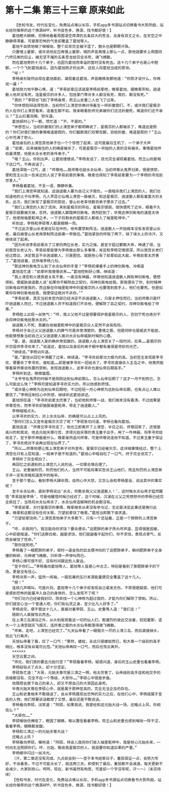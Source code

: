 # 第十二集 第三十三章 原来如此
        【告知书友，时代在变化，免费站点难以长存，手机app多书源站点切换看书大势所趋，站长给你推荐的这个换源APP，听书音色多、换源、找书都好使！】
       葛旭瞪大眼睛，恐惧地看着周围凌空停滞的五条巨大的苍龙，龙身有百丈之长，在天空之中静静停滞着，可是那恐怖的气息却覆盖了葛旭等人。
       葛旭不自禁地咽了咽喉咙，整个后背完全被汗湿了，额头也是颗颗汗珠。
       只要慢上霎那，或许说他反应再慢上霎那，喊的声音再慢上那么一点，那他就要步上周围同门师兄弟的后尘，被无坚不摧的五条苍龙给完全杀死，魂飞魄散。
       而在葛旭旁的十几个弟子，也因为葛旭而幸运的暂时没有死去。这十几个弟子也是心中胆颤，一个个飞到葛旭身后，因为葛旭刚才的出声，这些人将葛旭当成的首领。
       “呼！”
       李杨身形陡然出现在葛旭面前，凝视着这葛旭，声音略微发颤地道：“你刚才说什么，你再说一遍！”
       葛旭努力地平静心情，道：“李易前辈应该就是李杨前辈吧，晚辈葛旭，据晚辈所知，逍遥散人他并没有死，连星极宗的许多人，包括掌门等许多人都没有死，真的，都没有死。”
       “真的？”李硕也飞到了李杨身旁，而王山史重二人也飞了过来。
       “你休想狡辩逃得性命，当初你们上清宫仿佛对待畜生一样折磨我们，不，或许我们星极宗的人在你们上清宫看来，连畜生都不如，我亲眼看到师兄弟被你们活活折磨死，难道你们还不承认？”王山红着双眼、怒斥道。
       葛旭顿时心下一颤，慌忙道：“不，不是的。”
       “休想否认，当初折磨我们的上清宫弟子都明确说了，星极宗的人都被杀了，难道这是假的？你们对我们做的事情难道是假的，你们截断我们双臂双脚，百般折磨，难道是假的？”王山心中充满了怒火。
       葛旭身后的上清宫其他弟子也一个个惊慌了起来，这可是最后生机了，一个弟子大声道：“前辈，后来被擒住的人的确是被杀了，可是星极宗一开始的人真的没有被杀，事情葛旭师伯最清楚，他是水炎长老的亲传弟子。”
       “哦？王山，你别出声，让葛旭慢慢说。”李杨发话了，目光完全凝视着葛旭，而王山则是咽下这口气，不再说话了。
       葛旭深吸一口气，道：“师尊他……我师尊也就水炎仙帝，当初师尊从鬼界归来，很是愤怒，便和宫主以及一些亲近的人说了李易前辈的事情，晚辈也得知了李易前辈要为一个李杨的寻找前世爱人。”
       李杨看着葛旭，不言一语，静静听着。
       “我们上清宫早就知道，这逍遥散人要为自己义子报仇，一直暗杀我们上清宫的人，我们也知道他的义子叫李杨，凡人界昆仑仙境上清宫一脉被灭，和这星极宗、逍遥散人都有着莫大的关系，此次，我们发现了星极宗的踪迹，曾山长老率领数百弟子便杀了过去。”
       “我们上清宫的人到了流洲，来到星极宗的所在，星极宗很弱，很快便死了近半，眼看不久星极宗就要被灭掉，忽然，逍遥散人脚踏神剑紫电，竟然赶到了，毕竟这神剑紫电的速度太快了。他使用袖里乾坤之术，一下子将剩余的星极宗人都收入了袖里乾坤中。”
       听到这，李杨和李硕等人都是眼睛一亮。
       “不过此次曾山长老是在队伍中的，他布置禁制阵法，逍遥散人一开始根本没有发现曾山长老，最后被曾山长老用禁制阵法偷袭一举擒住。”葛旭紧张的呼吸了两下，抹了抹头上的冷汗，又继续说了起来。
       “因为听说李易前辈杀了江家的两位长老，实力之强，甚至于超过酆都大帝，神通了得，当初我宫长老认为，李易前辈能够为李杨做出那么多事情，肯定和李杨交情很深，所以我宫长老们经过商议，决定暂且不杀逍遥散人，只是困住。就是担心有了前辈如此大敌，毕竟前辈太厉害了。”葛旭说着，还恭维李杨几句。
       “那这神剑紫电怎么到了水炎仙帝的手里？”李杨抚摸着手上的神剑紫电、冷喝道
       葛旭连忙道：“前辈听我慢慢说来……”葛旭控制好心情，继续道：
       “我上清宫和火德真君关系不善，一直没有神器，师尊他知道逍遥散人拥有神剑紫电，便想得到。便威胁逍遥散人说‘如果你不解除血之契约，将神剑紫电给我。那我便杀了你，到时候神剑紫电自然是我的，而且躲在你袖里乾坤中的星极宗的人也要落到我手上，他们也要死。但是如果你将神剑紫电给我，我便保证绝对不杀你。’”
       “李易前辈，其实当初本宫内部已经决定不杀逍遥散人，只是关押住而已，当初师尊只是吓吓逍遥散人而已，不过逍遥散人并不知道我们不杀他，便解除了血之契约，将神剑紫电给了师尊。”
       李杨脸上出现一丝煞气：“哼，我义父他不过是想要保护我星极宗的人，否则宁死也绝对不会将神剑紫电给那水炎的。”
       逍遥散人不死，那藏在他袖里乾坤中的星极宗众人定然不会有危险。
       李杨对于自己义父逍遥散人的脾气可是非常清楚的，重情之极，但是同样也是威武不能屈，他能够想象当初自己义父逍遥散人面对水炎仙帝威胁时候的心理。
       “是，是，逍遥散人是的确非常孤傲的。逍遥散人在上清宫关了一段时间，后来……星极宗的开宗祖师李寻欢来了。”说道这，葛旭以及身后的弟子眼中都有着很是奇妙的光芒。
       “继续说。”李杨训斥道。
       “是。”葛旭从回忆中清醒了过来，继续道，“李寻欢前辈功力极为的高，当初宫主发现是李寻欢，便要杀了李寻欢，谁知道……却是被李寻欢一招给杀了。李寻欢直接杀入主岛之中，他竟然能够看穿师尊说布置的禁制，发现逍遥散人，这李寻欢也是仙帝后期高手。”
       李杨听到这，微微皱眉。
       “太爷爷在鬼界的时候不是刚刚达到仙帝前期么，怎么仙帝后期了？这才一月不到而已，怎么可能这么快？”李杨可是知道李寻欢实力的，所以他感到奇怪。
       “或许是心神修为达到仙帝后期吧，不过短短一月心神修为达到仙帝后期，也有点让人难以置信了。”李杨压制住心中所想，继续听这葛旭讲述。
       葛旭惊叹道：“李寻欢前辈太厉害了，当初他和师尊一战，我们根本没有看清，不过结果是师尊受伤，而李寻欢却施展袖里乾坤，带走了逍遥散人。”
       李杨暗暗点头。
       以李寻欢的实力，对上水炎仙帝，的确是可以占上上风的。
       “那你们怎么又宣布星极宗灭宗了呢？”李硕急切问道，李杨也看向葛旭。
       葛旭连道：“师尊见李寻欢走了，他也立即离开了上清宫，半日之后，师尊回来了，还很是高兴的和我说，他去元始天尊行宫，求得元始天尊的青玉童子出手，用了一件神器，将李寻欢给收走了。至于那件神器是什么，晚辈虽然追问师尊，可是师尊说连他不知道。不过青玉童子保证了，李寻欢绝对不会再出现在仙界了。”
       “所以……师尊他便让我上清宫弟子对外宣布，星极宗已经被灭宗，这详细事情经过，整个上清宫也只有上层知道，一般弟子是不知道的。”葛旭心中暗自松了一口气，终于完全说完了。
       李杨听了完全明白了。
       再回忆之前遇到的上清宫几人说的话，一切便合情合理了。
       王山、史重被刑罚，刑罚他们的人，当然不可能将事实告诉王山他们，而且刑罚的上清宫弟子并一定有资格知道其中的秘辛。
       至于那个曾山，看到李杨大肆杀戮，自然心中大怒，又怎么会和李杨废话，说出其中的事实呢？
       至于水炎仙帝，直到李杨说出‘水炎，你敢杀我义父逍遥散人！’，这时候水炎仙帝才猛然醒悟‘李易就是李杨’，可是他醒悟时候已经迟了，这个时候，沉浸在义父之死愤怒中的李杨已经完全疯狂了，当场将水炎仙帝杀了，水炎仙帝连解释的机会都没有。
       “李易前辈，对付星极宗的事情，晚辈根本从来没有参与过，无论是决定此事还是施行此事，晚辈和这都没有任何关联，万望前辈饶了晚辈。”葛旭当即跪下请求道。
       “万望前辈饶命。”上清宫其他弟子大多跪下，只有一个还站着，正是一个胖胖的上清宫弟子。
       “哼，杀我同门，我岂能向你求饶？要杀便杀。”这肥胖的弟子昂头哼声道，显得很是孤傲，心中却是暗道，“你们这群白痴，越是求饶，他们就越看不起你们，你不求饶，表现点骨气，反而会被饶了性命。”
       “那你就死吧。”
       李杨看了一眼肥胖的弟子，顿时一道金色的巨龙便冲向的了这肥胖弟子，瞬间肥胖弟子全身撞的粉碎，元神魂飞魄散，只听得一声惨叫而已。
       李杨心情可很不好，没有时间跟这些人废话。
       “至于你们……”李杨看向葛旭等人，葛旭等人皆是心中忐忑，特别是看到了那肥胖弟子的下场，更是没有信心。
       李杨冷笑一声，猛然一挥袖，一股狂暴的五行本源能量便完全覆盖了这十几人。
       “啊！”
       连续几声喊叫，可是片刻，葛旭等十几个弟子却发现自己毫发无伤，不禁很是疑惑，他们可是感到恐怖的能量冲入自己的身体的，怎么发现不了呢？
       “你们功力已经被我封印，除非找一个心神修为超过我的，才能为你们解除了禁制。所以，你们就安心当一个普通人吧，你们有仙灵之身，至少比凡人好多了。”
       李杨说完，便不管这十几人，直接对着李硕、王山、史重等人道：“我们走！”
       随即几人直接驾云而去。
       在上清三岛湖泊之外，从头到尾观看这一切的仙人们，都激烈的彼此交谈着，短短霎那，诺大一个上清宫就灰飞烟灭，连厉害之极的水炎仙帝都落得魂飞魄散。
       “师弟，走吧，上清宫已经完了。”九天仙帝看了一眼毁灭一尽的上清三岛，而后直接掉头，驾云飞行离开。
       天旭仙帝看了看，叹了一口气：“果然，蝼蚁，永远只是蝼蚁而已，和大尊一个级别的高手相比，根本没有丝毫可比性。”天旭仙帝再叹一口气，而后也驾云离开。
       ××××××
       天空云雾之间。
       “师兄，我们真的要去元始行宫？”李硕看着李杨，疑惑问道，身后的王山史重也看着李杨。
       李杨轻轻点了点头，却十分坚定。
       李硕急忙道：“大哥，元始天尊可是三清之一啊，他太厉害了，仙帝级别高手连和他交手的资格都没有，完全不在一个等级，大哥你……”李硕心中很是矛盾。
       他既想去救下自己的亲人，却又不想自己的大哥因此身死。
       毕竟元始天尊在李硕心中，就是属于那种至高的，完全无法企及的存在。
       王山和史重根本不敢插话了，自从李杨展现出恐怖的实力之后，在他们心中，李杨就属于至高的人物，他们想要说话都想了又想，最后还是不敢说话。
       李杨看向李硕，淡笑道：“阿硕，如果我说，我曾经和这元始大战一场，还略占上风，你相信么？”
       “大哥你……”
       李硕喉咙仿佛哑了，瞪圆了眼睛，难以置信看着李杨。而王山和史重也感到喉咙一阵干涩，看着李杨，眼睛都发酸。
       李杨和三清之一的元始天尊大战？
       还略占上风？
       李杨看向李硕，嘱咐道：“阿硕，待会儿我将你们收入袖里乾坤中，我是担心元始杀来，一时间无法照顾你们。哼，元始，敢收我星极宗的人，我就要你知道后果的严重。”
       李杨眼中闪过一丝冷光。
       （汗，第二章还没有完成，九点前会到～～至于本书结束日子，番茄保证一点，会努力写好，不会着急，不过不可能太长了，就这两三天。即使到了最后，番茄都不会减速，每天更新不会减少，大家别担心。呵呵，现在，新书虽然有构思，可是却一个字没写呢，汗～～）（未完待续）
       【告知书友，时代在变化，免费站点难以长存，手机app多书源站点切换看书大势所趋，站长给你推荐的这个换源APP，听书音色多、换源、找书都好使！】